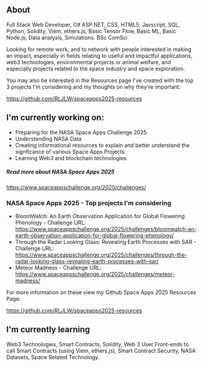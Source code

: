 ## About

Full Stack Web Developer, C# ASP.NET, CSS, HTML5, Javscript, SQL, Python, Solidity, Viem, ethers.js, Basic Tensor Flow, Basic ML, Basic Node.js, Data analysis, Simulations. BSc ComSci

Looking for remote work, and to network with people interested in making an impact, especially in fields relating to useful and impactful applications, web3 technologies, environmental projects or animal welfare, and especially projects related to the space industry and space exploration.

You may also be interested in the Resources page I've created with the top 3 projects I'm considering and my thoughts on why they're important:

https://github.com/RLJLW/spaceapps2025-resources

## I'm currently working on:

 - Preparing for the NASA Space Apps Challenge 2025
 - Understanding NASA Data
 - Creating informational resources to explain and better understand the signficance of various Space Apps Projects
 - Learning Web3 and blockchain technologies

##### Read more about NASA Space Apps 2025
https://www.spaceappschallenge.org/2025/challenges/

### NASA Space Apps 2025 - Top projects I'm considering
 
- BloomWatch: An Earth Observation Application for Global Flowering Phenology - 
  Challenge URL: https://www.spaceappschallenge.org/2025/challenges/bloomwatch-an-earth-observation-application-for-global-flowering-phenology/
- Through the Radar Looking Glass: Revealing Earth Processes with SAR - 
   Challenge URL: https://www.spaceappschallenge.org/2025/challenges/through-the-radar-looking-glass-revealing-earth-processes-with-sar/
- Meteor Madness - 
  Challenge URL: https://www.spaceappschallenge.org/2025/challenges/meteor-madness/


For more information on these view my Github Space Apps 2025 Resources Page:

https://github.com/RLJLW/spaceapps2025-resources
 
## I'm currently learning

Web3 Technologies, Smart Contracts, Solidity, Web 3 User Front-ends to call Smart Contracts (using Viem, ethers.js), Smart Contract Security, NASA Datasets, Space Related Technology.

<!--
**RLJLW/rljlw** is a ✨ _special_ ✨ repository because its `README.md` (this file) appears on your GitHub profile.

Here are some ideas to get you started:

- 🔭 I’m currently working on ...
- 🌱 I’m currently learning ...
- 👯 I’m looking to collaborate on ...
- 🤔 I’m looking for help with ...
- 💬 Ask me about ...
- 📫 How to reach me: ...
- 😄 Pronouns: ...
- ⚡ Fun fact: ...
-->

